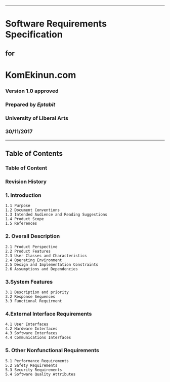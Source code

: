 

***

# Software Requirements Specification

## for

# KomEkinun.com

### Version 1.0 approved

### Prepared by *Eptabit*

### University of Liberal Arts

### 30/11/2017



***

## Table of Contents
### Table of Content
### Revision History
### 1.	Introduction
	1.1	Purpose
	1.2	Document Conventions
	1.3	Intended Audience and Reading Suggestions
	1.4	Product Scope
	1.5	References
### 2.	Overall Description
	2.1	Product Perspective
	2.2	Product Features
	2.3	User Classes and Characteristics
	2.4	Operating Environment
	2.5	Design and Implementation Constraints
	2.6	Assumptions and Dependencies
### 3.System Features
	3.1	Description and priority
	3.2	Response Sequences
	3.3	Functional Requirment



### 4.External Interface Requirements
	4.1 User Interfaces
	4.2 Hardware Interfaces
 	4.3 Software Interfaces
 	4.4 Communications Interfaces 
 

### 5. Other Nonfunctional Requirements

	5.1	Performance Requirements
	5.2	Safety Requirements
	5.3	Security Requirements
	5.4	Software Quality Attributes






  




